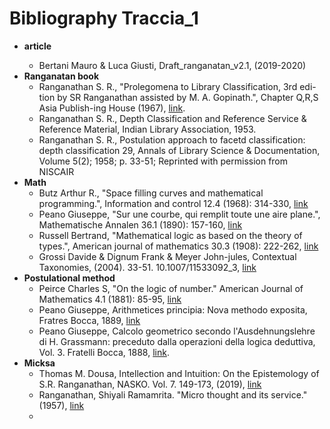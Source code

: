 # Bibliography Traccia_1

<ul>
  <li><b>article</b></li>
    <ul>
      <li>Bertani Mauro & Luca Giusti, Draft_ranganatan_v2.1, (2019-2020)</li>
    </ul>
  <li><b>Ranganatan book</b>
    <ul>
      <li>Ranganathan S. R., "Prolegomena to Library Classification, 3rd edi-tion by SR Ranganathan assisted by M. A. Gopinath.", Chapter Q,R,S Asia Publish-ing House (1967), <a href="https://repository.arizona.edu/handle/10150/106370">link</a>.</li>
      <li>Ranganathan S. R., Depth Classification and Reference Service & Reference Material, Indian Library Association, 1953.</li>
      <li>Ranganathan S. R., Postulation approach to facetd classification: depth classification 29, Annals of Library Science & Documentation, Volume
5(2); 1958; p. 33-51; Reprinted with permission from NISCAIR</li>
    </ul>
  </li>
  <li><b>Math</b>
    <ul>
      <li>Butz Arthur R., "Space filling curves and mathematical programming.", Information and control 12.4 (1968): 314-330, <a href="https://core.ac.uk/download/pdf/82469366.pdf">link</a></li>
      <li>Peano Giuseppe, "Sur une courbe, qui remplit toute une aire plane.", Mathematische Annalen 36.1 (1890): 157-160, <a href="https://ia600708.us.archive.org/view_archive.php?archive=/22/items/crossref-pre-1909-scholarly-works/10.1007%252F978-1-349-10358-4.zip&file=10.1007%252Fbf01199438.pdf">link</a></li>
      <li>Russell Bertrand, "Mathematical logic as based on the theory of types.", American journal of mathematics 30.3 (1908): 222-262, <a href="https://www.jstor.org/stable/2369948">link</a></li>
      <li>Grossi Davide & Dignum Frank & Meyer John-jules, Contextual Taxonomies, (2004).  33-51. 10.1007/11533092_3, <a href="https://www.researchgate.net/publication/220758623_Contextual_Taxonomies">link</a> </li>
    </ul>
  </li>
  <li><b>Postulational method</b>
    <ul>
      <li>Peirce Charles S, "On the logic of number." American Journal of Mathematics 4.1 (1881): 85-95, <a href="https://www.jstor.org/stable/pdf/2369151.pdf">link</a></li>
      <li>Peano Giuseppe, Arithmetices principia: Nova methodo exposita, Fratres Bocca, 1889, <a href="https://books.google.it/books?hl=en&lr=&id=z80GAAAAYAAJ">link</a></li>
      <li>Peano Giuseppe, Calcolo geometrico secondo l'Ausdehnungslehre di H. Grassmann: preceduto dalla operazioni della logica deduttiva, Vol. 3. Fratelli Bocca, 1888, <a href="https://books.google.it/books?hl=en&lr=&id=5LJi3dxLzuwC">link</a>.</li>
    </ul>
  </li>
  <li><b>Micksa</b>
    <ul>
      <li>Thomas M. Dousa, Intellection and Intuition: On the Epistemology of S.R. Ranganathan,  NASKO. Vol. 7. 149-173, (2019), <a href="https://journals.lib.washington.edu/index.php/nasko/article/view/15637">link</a></li>
      <li>Ranganathan, Shiyali Ramamrita. "Micro thought and its service." (1957), <a href="http://nopr.niscair.res.in/handle/123456789/28538">link</a></li>
      <li></li>
    </ul>
  </li>
</ul>
<!--
<li><b>Postulational method</b>
    <ul>
      <li>Bertani Mauro, mappa concettuale,formato png, (2020)</li>
      <li>Bertani Mauro, structure, formato png (2021)</li>
    </ul>
  </li>
-->
